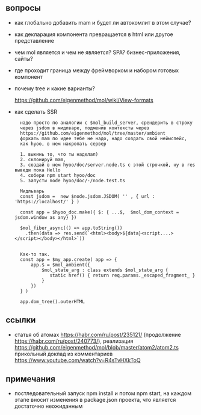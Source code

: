 
## вопросы

- как глобально добавить mam и будет ли автокомлит в этом случае?
- как декларация компонента превращается в html или другое представление
- чем mol является и чем не является? SPA? бизнес-приложения, сайты?
- где проходит граница между фреймворком и набором готовых компонент
- почему tree и какие варианты?
    
    https://github.com/eigenmethod/mol/wiki/View-formats
    
- как сделать SSR

        надо просто по аналогии с $mol_build_server, срендерить в строку 
        через jsdom в мидлваре, подменив контексты через 
        https://github.com/eigenmethod/mol/tree/master/ambient
        форкать mam по идее тебе не надо, надо создать свой неймспейс, 
        как hyoo, в нем накропать сервер
        
        1. выкинь то, что ты наделал)
        2. склонируй mam,
        3. создай в нем hyoo/doc/server.node.ts с этой строчкой, ну в res выведи пока Hello
        4. собери npm start hyoo/doc
        5. запусти node hyoo/doc/-/node.test.ts
        
        Мидльварь
        const jsdom =  new $node.jsdom.JSDOM( '' , { url : 'https://localhost/' } )
        
        const app = $hyoo_doc.make({ $: { ...$,  $mol_dom_context = jsdom.window as any} })
        
        $mol_fiber_async(() => app.toString())
          .then(data => res.send(`<html><body>${data}<script....></script></body></html>`))

        
        Как-то так.
        const app = $my_app.create( app => {
            app.$ = $mol_ambient({
                $mol_state_arg : class extends $mol_state_arg {
                   static href() { return req.params._escaped_fragment_ }
                }
            })
        } )
        
        app.dom_tree().outerHTML

## ссылки

- статья об атомах https://habr.com/ru/post/235121/ (продолжение https://habr.com/ru/post/240773/), 
    реализация https://github.com/eigenmethod/mol/blob/master/atom2/atom2.ts
    прикольный доклад из комментариев https://www.youtube.com/watch?v=R4sTvHXkToQ   


## примечания

- постледовательный запуск npm install и потом npm start, на каждом этапе вносит изменения 
в package.json проекта, что является достаточно неожиданным


